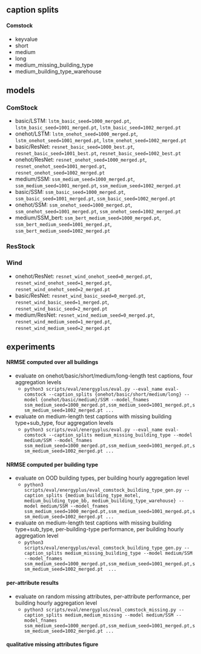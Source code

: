 ## caption splits

#### Comstock

- keyvalue
- short
- medium
- long
- medium_missing_building_type
- medium_building_type_warehouse

## models

### ComStock

- basic/LSTM: `lstm_basic_seed=1000_merged.pt`, `lstm_basic_seed=1001_merged.pt`, `lstm_basic_seed=1002_merged.pt`
- onehot/LSTM: `lstm_onehot_seed=1000_merged.pt`, `lstm_onehot_seed=1001_merged.pt`, `lstm_onehot_seed=1002_merged.pt`
- basic/ResNet: `resnet_basic_seed=1000_best.pt`, `resnet_basic_seed=1001_best.pt`, `resnet_basic_seed=1002_best.pt`
- onehot/ResNet: `resnet_onehot_seed=1000_merged.pt`, `resnet_onehot_seed=1001_merged.pt`, `resnet_onehot_seed=1002_merged.pt`
- medium/SSM: `ssm_medium_seed=1000_merged.pt`, `ssm_medium_seed=1001_merged.pt`, `ssm_medium_seed=1002_merged.pt`
- basic/SSM: `ssm_basic_seed=1000_merged.pt`, `ssm_basic_seed=1001_merged.pt`, `ssm_basic_seed=1002_merged.pt`
- onehot/SSM: `ssm_onehot_seed=1000_merged.pt`, `ssm_onehot_seed=1001_merged.pt`, `ssm_onehot_seed=1002_merged.pt`
- medium/SSM_bert: `ssm_bert_medium_seed=1000_merged.pt`, `ssm_bert_medium_seed=1001_merged.pt`, `ssm_bert_medium_seed=1002_merged.pt`

### ResStock

### Wind

- onehot/ResNet: `resnet_wind_onehot_seed=0_merged.pt`, `resnet_wind_onehot_seed=1_merged.pt`, `resnet_wind_onehot_seed=2_merged.pt`
- basic/ResNet: `resnet_wind_basic_seed=0_merged.pt`, `resnet_wind_basic_seed=1_merged.pt`, `resnet_wind_basic_seed=2_merged.pt`
- medium/ResNet: `resnet_wind_medium_seed=0_merged.pt`, `resnet_wind_medium_seed=1_merged.pt`, `resnet_wind_medium_seed=2_merged.pt`

## experiments

#### NRMSE computed over all buildings 

- evaluate on onehot/basic/short/medium/long-length test captions, four aggregation levels
    - `python3 scripts/eval/energyplus/eval.py --eval_name eval-comstock --caption_splits {onehot/basic/short/medium/long} --model {onehot/basic/medium}/SSM --model_fnames ssm_medium_seed=1000_merged.pt,ssm_medium_seed=1001_merged.pt,ssm_medium_seed=1002_merged.pt ...`
- evaluate on medium-length test captions with missing building type+sub_type, four aggregation levels
    - `python3 scripts/eval/energyplus/eval.py --eval_name eval-comstock --caption_splits medium_missing_building_type --model medium/SSM --model_fnames ssm_medium_seed=1000_merged.pt,ssm_medium_seed=1001_merged.pt,ssm_medium_seed=1002_merged.pt ...`


#### NRMSE computed per building type

- evaluate on OOD building types, per building hourly aggregation level 
    - `python3 scripts/eval/energyplus/eval_comstock_building_type_gen.py --caption_splits {medium_building_type_motel, medium_building_type_bb, medium_building_type_warehouse} --model medium/SSM --model_fnames ssm_medium_seed=1000_merged.pt,ssm_medium_seed=1001_merged.pt,ssm_medium_seed=1002_merged.pt ...`
- evaluate on medium-length test captions with missing building type+sub_type, per-building-type performance, per building hourly aggregation level
    - `python3 scripts/eval/energyplus/eval_comstock_building_type_gen.py --caption_splits medium_missing_building_type --model medium/SSM --model_fnames ssm_medium_seed=1000_merged.pt,ssm_medium_seed=1001_merged.pt,ssm_medium_seed=1002_merged.pt  ...`
    
#### per-attribute results 

- evaluate on random missing attributes, per-attribute performance, per building hourly aggregation level 
    - `python3 scripts/eval/energyplus/eval_comstock_missing.py --caption_splits medium,medium_missing --model medium/SSM --model_fnames ssm_medium_seed=1000_merged.pt,ssm_medium_seed=1001_merged.pt,ssm_medium_seed=1002_merged.pt ...`

#### qualitative missing attributes figure

